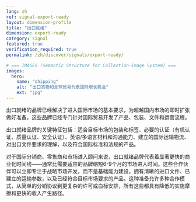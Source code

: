 ```yaml
---
lang: zh
ref: signal-export-ready
layout: dimension-profile
title: "出口就绪"
dimension: export-ready
category: signal
featured: true
verification_required: true
permalink: /zh/discover/signals/export-ready/

# === IMAGES (Semantic Structure for Collection-Image System) ===
images:
  hero:
    name: "shipping"
    alt: "出口货物和全球贸易代表国际增长机会"
    ext: "jpg"
---
```


出口就绪的品牌已经解决了进入国际市场的基本要求，为超越国内市场的即时扩张做好准备。这些品牌已经专门针对国际贸易开发了产品、包装、文件和运营流程。

出口就绪品牌的关键特征包括：适合目标市场的包装和标签、必要的认证（有机认证、质量认证、安全认证）、英语/多语言材料和沟通能力、建立的国际运输物流、对出口文件要求的理解，以及符合国际标准和法规的产品。

对于国际分销商、零售商和市场进入顾问来说，出口就绪品牌代表着显著更快的商业化时间线——通常比需要适应的品牌缩短6-9个月的市场进入时间。这些合作伙伴可以立即专注于战略市场开发，而不是基础能力建设，拥有清晰的进口文件、已建立的运输参数，以及已经符合目标市场要求的产品。这种准备允许多种合作模式，从简单的分销协议到更复杂的许可或白标安排，所有这些都具有降低的实施摩擦和更快的收入产生路径。
